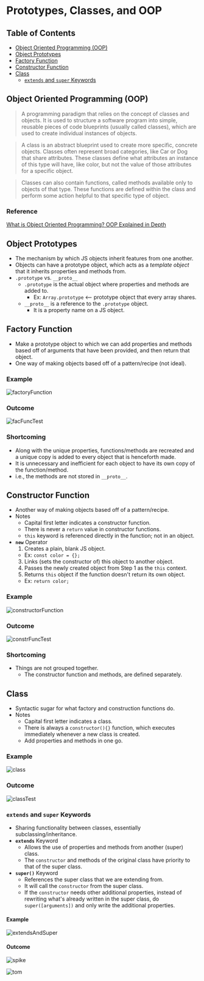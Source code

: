 # Prototypes, Classes, and OOP

## Table of Contents
- [Object Oriented Programming (OOP)](#object-oriented-programming-oop)
- [Object Prototypes](#object-prototypes)
- [Factory Function](#factory-function)
- [Constructor Function](#constructor-function)
- [Class](#class)
  - [`extends` and `super` Keywords](#extends-and-super-keywords)

## Object Oriented Programming (OOP)
> A programming paradigm that relies on the concept of classes and objects. It is used to structure a software program into simple, reusable pieces of code blueprints (usually called classes), which are used to create individual instances of objects.

> A class is an abstract blueprint used to create more specific, concrete objects. Classes often represent broad categories, like Car or Dog that share attributes. These classes define what attributes an instance of this type will have, like color, but not the value of those attributes for a specific object.

> Classes can also contain functions, called methods available only to objects of that type. These functions are defined within the class and perform some action helpful to that specific type of object.
### Reference
[What is Object Oriented Programming? OOP Explained in Depth](https://www.educative.io/blog/object-oriented-programming)

## Object Prototypes
- The mechanism by which JS objects inherit features from one another.
- Objects can have a prototype object, which acts as a *template object* that it inherits properties and methods from.
- `.prototype` vs. `__proto__`
  - `.prototype` is the actual object where properties and methods are added to.
    - Ex: `Array.prototype` <-- prototype object that every array shares.
  - `__proto__` is a reference to the `.prototype` object.
    - It is a property name on a JS object.

## Factory Function
- Make a prototype object to which we can add properties and methods based off of arguments that have been provided, and then return that object.
- One way of making objects based off of a pattern/recipe (not ideal).
### Example
![factoryFunction](refImg/factoryFunction.png)
### Outcome
![facFuncTest](refImg/facFuncTest.png)
### Shortcoming
- Along with the unique properties, functions/methods are recreated and a unique copy is added to every object that is henceforth made.
- It is unnecessary and inefficient for each object to have its own copy of the function/method.
- i.e., the methods are not stored in `__proto__`.

## Constructor Function
- Another way of making objects based off of a pattern/recipe.
- Notes
  - Capital first letter indicates a constructor function.
  - There is never a `return` value in constructor functions.
  - `this` keyword is referenced directly in the function; not in an object.
- **`new`** Operator
  1. Creates a plain, blank JS object.
    - Ex: `const color = {};`
  3. Links (sets the constructor of) this object to another object.
  4. Passes the newly created object from Step 1 as the `this` context.
  5. Returns `this` object if the function doesn't return its own object.
    - Ex: `return color;`
### Example
![constructorFunction](refImg/constructorFunction.png)
### Outcome
![constrFuncTest](refImg/constrFuncTest.png)
### Shortcoming
- Things are not grouped together.
  - The constructor function and methods, are defined separately.

## Class
- Syntactic sugar for what factory and construction functions do.
- Notes
  - Capital first letter indicates a class.
  - There is always a `constructor(){}` function, which executes immediately whenever a new class is created. 
  - Add properties and methods in one go.
### Example
![class](refImg/class.png)
### Outcome
![classTest](refImg/classTest.png)

### `extends` and `super` Keywords
- Sharing functionality between classes, essentially subclassing/inheritance.
- **`extends`** Keyword
  - Allows the use of properties and methods from another (super) class.
  - The `constructor` and methods of the original class have priority to that of the super class.
- **`super()`** Keyword
  - References the super class that we are extending from.
  - It will call the `constructor` from the super class.
  - If the `constructor` needs other additional properties, instead of rewriting what's already written in the super class, do `super([arguments])` and only write the additional properties.
#### Example
![extendsAndSuper](refImg/extendsAndSuper.png)
#### Outcome
![spike](refImg/spike.png)

![tom](refImg/tom.png)
